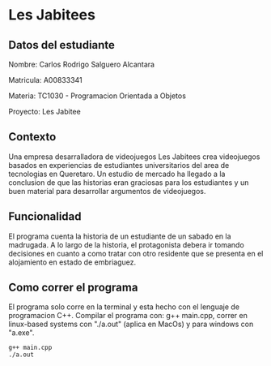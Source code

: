 # Les Jabitees 
## Datos del estudiante
Nombre: Carlos Rodrigo Salguero Alcantara
  
  Matricula: A00833341
  
  Materia: TC1030 - Programacion Orientada a Objetos
  
  Proyecto: Les Jabitee 

## Contexto
Una empresa desarralladora de videojuegos Les Jabitees crea
  videojuegos basados en experiencias de estudiantes universitarios 
  del area de tecnologias en Queretaro. Un estudio de mercado ha 
  llegado a la conclusion de que las historias eran graciosas para
  los estudiantes y un buen material para desarrollar argumentos de
  videojuegos.

## Funcionalidad
El programa cuenta la historia de un estudiante de un sabado en la
  madrugada. A lo largo de la historia, el protagonista debera ir 
  tomando decisiones en cuanto a como tratar con otro residente
  que se presenta en el alojamiento en estado de embriaguez. 

## Como correr el programa
El programa solo corre en la terminal y esta hecho con el lenguaje
  de programacion C++. Compilar el programa con: g++ main.cpp,
  correr en linux-based systems con "./a.out" (aplica en MacOs) y
  para windows con "a.exe".
```
g++ main.cpp
./a.out
```
